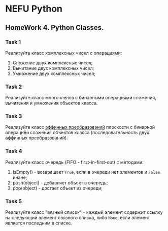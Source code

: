 # NEFU Python
## HomeWork 4. Python Classes.


### Task 1
Реализуйте класс комплексных чисел с операциями:
1. Сложение двух комплексных чисел;
2. Вычитание двух комплексных чисел;
3. Умножение двух комплексных чисел;


### Task 2
Реализуйте класс многочленов с бинарными операциями сложения, вычитания и умножения объектов класса.


### Task 3
Реализуйте класс [аффинных преобразований](https://ru.wikipedia.org/wiki/Аффинное_преобразование) плоскости 
с бинарной операцией сложения объектов класса (последовательность двух аффинных преобразований).


### Task 4
Реализуйте класс очередь (FIFO - first-in-first-out) с методами:
1. isEmpty() - возвращает `True`, если в очереди нет элементов и `False` иначе;
2. push(object) - добавляет объект в очередь;
3. pop(object) - достает объект из очереди;


### Task 5
Реализуйте класс "вязный список" - каждый элемент содержит ссылку на следующий элемент связного списка, либо 
`None`, если элемент является последним в списке.

